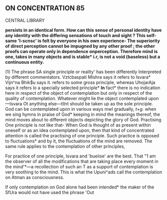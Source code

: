 ## **ON CONCENTRATION 85**

CENTRAL LIBRARY

**persists in an identical form. How can this sense of personal identity have any identity with the differing sensations of touch and sight ? This self-same 'I-scnsc' is felt by everyone in his own experience- The superiority of direct perception cannot be impugned by any other proof ; the other proofs can operate only in dependence onperception. Therefore mind is one, takes in many objects and is stable\* i.r, is not a void (baseless) but a continuous entity.**

(1) The phrase SA single principle or reality' has been differently Interpreted by different commentators. Vztcbaspati Mishra says it refers to Isvara\* Vijn^na Bhik\$u says it. refers to some gross principle, whereas UhojarAja says it refers lo a specially selected principle\* **In** fact\* there is no indication here in respect of the object of contemplation but only in respect of the quality of contemplation. Whatever might lie the object contemplated upon—Isvara Ot anything else—tllnt should be taken up as the sole principle. God can be contemplated upon in various ways mwl gradually, *t+g.* when we sing hymns in praise of God\* keeping in mind the meanings thereof, the mind moves about to different objects depicting the glory of God. Practising One principle is not like that- When God is thought of as present within oneself or as an idea contemplated upon, then that kind of concentrated attention is called the practising of one principle. Such practice is opposed to fluctuations\* and by it, the fluctuations of the mind are removed. The same rule applies to the contemplation of other principles,

For practice of one principle, Isvara and 'bueiise' are the best. That "1 am the observer of all the modifications that are taking place every moment in the mind'\*—a recollection of such an T as a support of contemplation is very soothing to the mind. This is what the Upuni^ads call the contemplation on Atman as consciousness.

If only contemplation on God alone had been intended\* the maker of the SfUra would not have used the phrase 'Out